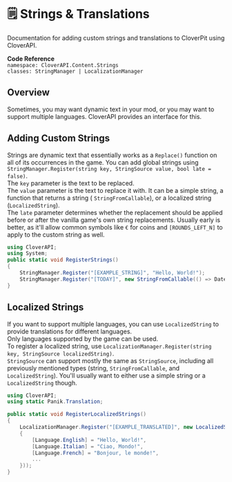 # 🗒️ Strings & Translations

<show-structure for="chapter" depth="2"/>

<link-summary>
Documentation for adding custom strings and translations to CloverPit using CloverAPI.
</link-summary>

**Code Reference**  
`namespace: CloverAPI.Content.Strings`  
`classes: StringManager | LocalizationManager`

## Overview

Sometimes, you may want dynamic text in your mod, or you may want to support multiple languages. CloverAPI provides an
interface for this.

## Adding Custom Strings

Strings are dynamic text that essentially works as a `Replace()` function on all of its occurrences in the game.
You can add global strings using `StringManager.Register(string key, StringSource value, bool late = false)`.  
The `key` parameter is the text to be replaced.  
The `value` parameter is the text to replace it with. It can be a simple string, a function that returns a string (
`StringFromCallable`), or a localized string (`LocalizedString`).  
The `late` parameter determines whether the replacement should be applied before or after the vanilla game's own string
replacements. Usually early is better, as it'll allow common symbols like `€` for coins and `[ROUNDS_LEFT_N]` to apply
to the custom string as well.

```C#
using CloverAPI;
using System;
public static void RegisterStrings()
{
    StringManager.Register("[EXAMPLE_STRING]", "Hello, World!");
    StringManager.Register("[TODAY]", new StringFromCallable(() => DateTime.Now.ToString("D")));
}
```

## Localized Strings

If you want to support multiple languages, you can use `LocalizedString` to provide translations for different
languages.  
Only languages supported by the game can be used.  
To register a localized string, use `LocalizationManager.Register(string key, StringSource localizedString)`.  
`StringSource` can support mostly the same as `StringSource`, including all previously mentioned types (string,
`StringFromCallable`, and `LocalizedString`). You'll usually want to either use a simple string or a `LocalizedString`
though.

```C#
using CloverAPI;
using static Panik.Translation;

public static void RegisterLocalizedStrings()
{
    LocalizationManager.Register("[EXAMPLE_TRANSLATED]", new LocalizedString(new ()
    {
        [Language.English] = "Hello, World!",
        [Language.Italian] = "Ciao, Mondo!",
        [Language.French] = "Bonjour, le monde!",
        ...
    }));
}
```